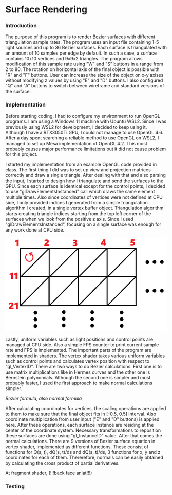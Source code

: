 # Surface Rendering

### Introduction

The purpose of this program is to render Bezier surfaces with different triangulation sample rates. The program uses an input file containing 1-5 light sources and up to 36 Bezier surfaces. Each surface is triangulated with an amount of 10 samples per edge by default. In such a case, a surface contains 10x10 vertices and 9x9x2 triangles. The program allows modification of this sample rate using "W" and "S" buttons in a range from 2 to 80. The rotation on horizontal axis of the final object is possible with "R" and "F" buttons. User can increase the size of the object on x-y axises without modifying z values by using "E" and "D" buttons. I also configured "Q" and "A" buttons to switch between wireframe and standard versions of the surface.

### Implementation

Before starting coding, I had to configure my environment to run OpenGL programs. I am using a Windows 11 machine with Ubuntu WSL2. Since I was previously using WSL2 for development, I decided to keep using it. Although I have a RTX3050Ti GPU, I could not manage to use OpenGL 4.6. After a day spent searching a reliable method to use OpenGL on WSL2, I managed to set up Mesa implementation of OpenGL 4.2. This most probably causes major performance limitations but it did not cause problem for this project.

I started my implementation from an example OpenGL code provided in class. The first thing I did was to set up view and projection matrices correctly and draw a single triangle. After dealing with that and also parsing the input, I started to design how I triangulate and send the surfaces to the GPU. Since each surface is identical except for the control points, I decided to use "glDrawElementsInstanced" call which draws the same element multiple times. Also since coordinates of vertices were not defined at CPU side, I only provided indices I generated from a simple triangulation algorithm I created, in a single vertex buffer object. Triangulation algorithm starts creating triangle indices starting from the top left corner of the surfaces when we look from the positive z axis. Since I used "glDrawElementsInstanced", focusing on a single surface was enough for any work done at CPU side.

![Triangulation method](https://github.com/barisakcam/blog/blob/main/triangulation.png)

Lastly, uniform variables such as light positions and control points are managed at CPU side. Also a simple FPS counter to print current sample rate and FPS is implemented. The important parts of the program are implemented in shaders. The vertex shader takes various uniform variables such as control points and calculates vertex position with respect to "gl_VertexID". There are two ways to do Bezier calculations. First one is to use matrix multiplications like in Hermes curves and the other one is Bernstein polynomials. Although the second one is simpler and most probably faster, I used the first approach to make normal calculations simpler.

*Bezier formula, also normal formula*

After calculating coordinates for vertices, the scaling operations are applied to them to make sure that the final object fits in [-0.5, 0.5] interval. Also coordinate multiplication from user input ("E" and "D" buttons) is applied here. After these operations, each surface instance are residing at the center of the coordinate system. Necessary transformations to reposition these surfaces are done using "gl_InstanceID" value. After that comes the normal calculations. There are 9 versions of Bezier surface equation in vertex shader, implemented as different functions. These consist of functions for Q(s, t), dQ(s, t)/ds and dQ(s, t)/ds, 3 functions for x, y and z coordinates for each of them. Thererefore, normals can be easily obtained by calculating the cross product of partial derivatives.

At fragment shader, (!!!back face anlat!!!)

### Testing

